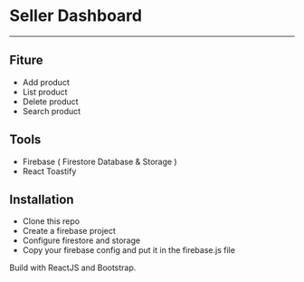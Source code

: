 # Seller Dashboard
<hr>

## Fiture
- Add product
- List product
- Delete product
- Search product

## Tools
- Firebase ( Firestore Database & Storage )
- React Toastify

## Installation
- Clone this repo
- Create a firebase project
- Configure firestore and storage
- Copy your firebase config and put it in the firebase.js file

Build with ReactJS and Bootstrap.